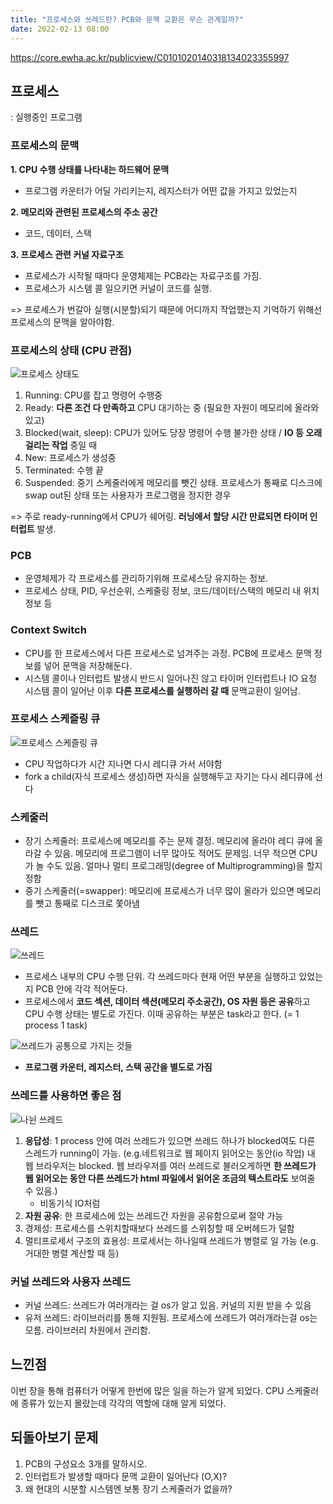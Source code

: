 ```yaml
---
title: "프로세스와 쓰레드란? PCB와 문맥 교환은 무슨 관계일까?"
date: 2022-02-13 08:00
---
```


https://core.ewha.ac.kr/publicview/C0101020140318134023355997

## 프로세스

: 실행중인 프로그램

### 프로세스의 문맥

**1. CPU 수행 상태를 나타내는 하드웨어 문맥** 
- 프로그램 카운터가 어딜 가리키는지, 레지스터가 어떤 값을 가지고 있었는지

**2. 메모리와 관련된 프로세스의 주소 공간**
- 코드, 데이터, 스택

**3. 프로세스 관련 커널 자료구조**
- 프로세스가 시작될 때마다 운영체제는 PCB라는 자료구조를 가짐. 
- 프로세스가 시스템 콜 일으키면 커널이 코드를 실행. 

=> 프로세스가 번갈아 실행(시분할)되기 때문에 어디까지 작업했는지 기억하기 위해선 프로세스의 문맥을 알아야함.

### 프로세스의 상태 (CPU 관점)

![프로세스 상태도](https://images.velog.io/images/hailey99/post/ca7f82ef-8a52-4415-9e8e-62de67aa3c6d/%E1%84%89%E1%85%B3%E1%84%8F%E1%85%B3%E1%84%85%E1%85%B5%E1%86%AB%E1%84%89%E1%85%A3%E1%86%BA%202022-02-13%20%E1%84%8B%E1%85%A9%E1%84%92%E1%85%AE%206.32.56.png)
1. Running: CPU를 잡고 명령어 수행중
2. Ready: **다른 조건 다 만족하고** CPU 대기하는 중 (필요한 자원이 메모리에 올라와있고)
3. Blocked(wait, sleep): CPU가 있어도 당장 명령어 수행 불가한 상태 / **IO 등 오래 걸리는 작업** 중일 때
4. New: 프로세스가 생성중
5. Terminated: 수행 끝
6. Suspended: 중기 스케줄러에게 메모리를 뺏긴 상태. 프로세스가 통째로 디스크에 swap out된 상태 또는 사용자가 프로그램을 정지한 경우 

=> 주로 ready-running에서 CPU가 쉐어링. **러닝에서 할당 시간 만료되면 타이머 인터럽트** 발생. 

### PCB

- 운영체제가 각 프로세스를 관리하기위해 프로세스당 유지하는 정보. 
- 프로세스 상태, PID, 우선순위, 스케줄링 정보, 코드/데이터/스택의 메모리 내 위치 정보 등

### Context Switch

- CPU를 한 프로세스에서 다른 프로세스로 넘겨주는 과정. PCB에 프로세스 문맥 정보를 넣어 문맥을 저장해둔다. 
- 시스템 콜이나 인터럽트 발생시 반드시 일어나진 않고 타이머 인터럽트나 IO 요청 시스템 콜이 일어난 이후 **다른 프로세스를 실행하러 갈 때** 문맥교환이 일어남.

### 프로세스 스케즐링 큐

![프로세스 스케즐링 큐](https://images.velog.io/images/hailey99/post/4a4d600e-049c-4237-a98c-e06279bb3edf/%E1%84%89%E1%85%B3%E1%84%8F%E1%85%B3%E1%84%85%E1%85%B5%E1%86%AB%E1%84%89%E1%85%A3%E1%86%BA%202022-02-13%20%E1%84%8B%E1%85%A9%E1%84%92%E1%85%AE%206.48.34.png)
- CPU 작업하다가 시간 지나면 다시 레디큐 가서 서야함
- fork a child(자식 프로세스 생성)하면 자식을 실행해두고 자기는 다시 레디큐에 선다

### 스케줄러

- 장기 스케줄러: 프로세스에 메모리를 주는 문제 결정. 메모리에 올라야 레디 큐에 올라갈 수 있음. 메모리에 프로그램이 너무 많아도 적어도 문제임. 너무 적으면 CPU가 놀 수도 있음. 얼마나 멀티 프로그래밍(degree of Multiprogramming)을 할지 정함
- 중기 스케줄러(=swapper): 메모리에 프로세스가 너무 많이 올라가 있으면 메모리를 뺏고 통째로 디스크로 쫓아냄

### 쓰레드

![쓰레드](https://images.velog.io/images/hailey99/post/31acbd63-e5e4-4c5a-9e19-15a56a219260/%E1%84%89%E1%85%B3%E1%84%8F%E1%85%B3%E1%84%85%E1%85%B5%E1%86%AB%E1%84%89%E1%85%A3%E1%86%BA%202022-02-13%20%E1%84%8B%E1%85%A9%E1%84%92%E1%85%AE%207.15.47.png)
- 프로세스 내부의 CPU 수행 단위. 각 쓰레드마다 현재 어떤 부분을 실행하고 있었는지 PCB 안에 각각 적어둔다. 
- 프로세스에서 **코드 섹션, 데이터 섹션(메모리 주소공간), OS 자원 등은 공유**하고 CPU 수행 상태는 별도로 가진다. 이때 공유하는 부분은 task라고 한다. (= 1 process 1 task)

![쓰레드가 공통으로 가지는 것들](https://images.velog.io/images/hailey99/post/6a506304-622a-4237-9747-5ff86e48d266/%E1%84%89%E1%85%B3%E1%84%8F%E1%85%B3%E1%84%85%E1%85%B5%E1%86%AB%E1%84%89%E1%85%A3%E1%86%BA%202022-02-13%20%E1%84%8B%E1%85%A9%E1%84%92%E1%85%AE%207.30.00.png)
- **프로그램 카운터, 레지스터, 스택 공간을 별도로 가짐**

### 쓰레드를 사용하면 좋은 점

![나뉜 쓰레드](https://images.velog.io/images/hailey99/post/982ccff6-f5e6-42c0-b50f-552468b3c43a/%E1%84%89%E1%85%B3%E1%84%8F%E1%85%B3%E1%84%85%E1%85%B5%E1%86%AB%E1%84%89%E1%85%A3%E1%86%BA%202022-02-13%20%E1%84%8B%E1%85%A9%E1%84%92%E1%85%AE%207.17.27.png)

1. **응답성**: 1 process 안에 여러 쓰레드가 있으면 쓰레드 하나가 blocked여도 다른 스레드가 running이 가능. 
(e.g.네트워크로 웹 페이지 읽어오는 동안(io 작업) 내 웹 브라우저는 blocked. 웹 브라우저를 여러 쓰레드로 불러오게하면 **한 쓰레드가 웹 읽어오는 동안 다른 쓰레드가 html 파일에서 읽어온 조금의 텍스트라도** 보여줄 수 있음.)
	- 비동기식 IO처럼 
2. **자원 공유**: 한 프로세스에 있는 쓰레드간 자원을 공유함으로써 절약 가능
3. 경제성: 프로세스를 스위치할때보다 쓰레드를 스위칭할 때 오버헤드가 덜함
4. 멀티프로세서 구조의 효용성: 프로세서는 하나일때 쓰레드가 병렬로 일 가능 (e.g. 거대한 병렬 계산할 때 등)

### 커널 쓰레드와 사용자 쓰레드

- 커널 쓰레드: 쓰레드가 여러개라는 걸 os가 알고 있음. 커널의 지원 받을 수 있음
- 유저 쓰레드: 라이브러리를 통해 지원됨. 프로세스에 쓰레드가 여러개라는걸 os는 모름. 라이브러리 차원에서 관리함. 

## 느낀점

이번 장을 통해 컴퓨터가 어떻게 한번에 많은 일을 하는가 알게 되었다. CPU 스케줄러에 종류가 있는지 몰랐는데 각각의 역할에 대해 알게 되었다.

## 되돌아보기 문제

1. PCB의 구성요소 3개를 말하시오.
2. 인터럽트가 발생할 때마다 문맥 교환이 일어난다 (O,X)?
3. 왜 현대의 시분할 시스템엔 보통 장기 스케줄러가 없을까?